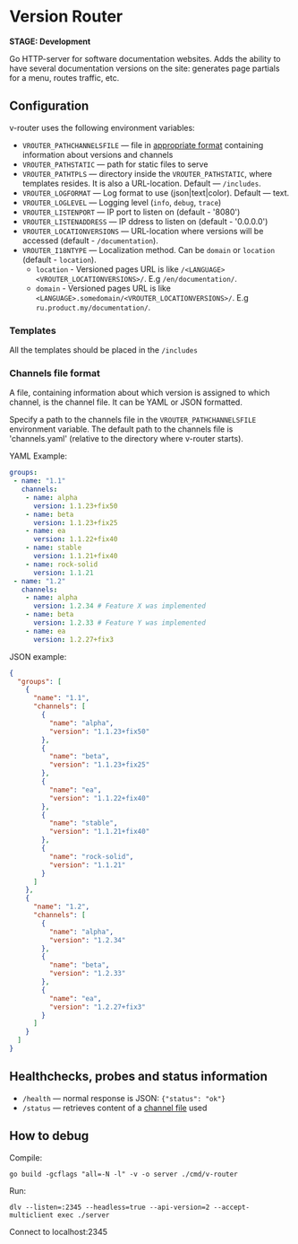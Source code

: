 # Version Router

**STAGE: Development**

Go HTTP-server for software documentation websites. Adds the ability to have several documentation versions on the site: generates page partials for a menu, routes traffic, etc.

## Configuration
v-router uses the following environment variables:
- `VROUTER_PATHCHANNELSFILE` — file in [appropriate format](#channels-file-format) containing information about versions and channels  
- `VROUTER_PATHSTATIC` — path for static files to serve
- `VROUTER_PATHTPLS` — directory inside the `VROUTER_PATHSTATIC`, where templates resides. It is also a URL-location. Default — `/includes`. 
- `VROUTER_LOGFORMAT` — Log format to use (json|text|color). Default — text.
- `VROUTER_LOGLEVEL` — Logging level (`info`, `debug`, `trace`)
- `VROUTER_LISTENPORT` —  IP port to listen on (default - '8080')
- `VROUTER_LISTENADDRESS` — IP ddress to listen on (default - '0.0.0.0')
- `VROUTER_LOCATIONVERSIONS` —  URL-location where versions will be accessed (default - `/documentation`).
- `VROUTER_I18NTYPE` — Localization method. Can be `domain` or `location` (default - `location`).
  - `location` - Versioned pages URL is like `/<LANGUAGE><VROUTER_LOCATIONVERSIONS>/`. E.g `/en/documentation/`.
  - `domain` - Versioned pages URL is like `<LANGUAGE>.somedomain/<VROUTER_LOCATIONVERSIONS>/`. E.g `ru.product.my/documentation/`.

### Templates

All the templates should be placed in the `/includes`

### Channels file format

A file, containing information about which version is assigned to which channel, is the channel file. It can be YAML or JSON formatted.

Specify a path to the channels file in the `VROUTER_PATHCHANNELSFILE` environment variable. The default path to the channels file is 'channels.yaml' (relative to the directory where v-router starts).

YAML Example:
```yaml 
groups:
 - name: "1.1"
   channels:
    - name: alpha
      version: 1.1.23+fix50
    - name: beta
      version: 1.1.23+fix25
    - name: ea
      version: 1.1.22+fix40
    - name: stable
      version: 1.1.21+fix40
    - name: rock-solid
      version: 1.1.21
 - name: "1.2"
   channels:
    - name: alpha
      version: 1.2.34 # Feature X was implemented
    - name: beta
      version: 1.2.33 # Feature Y was implemented
    - name: ea
      version: 1.2.27+fix3
```

JSON example:
```json
{
  "groups": [
    {
      "name": "1.1",
      "channels": [
        {
          "name": "alpha",
          "version": "1.1.23+fix50"
        },
        {
          "name": "beta",
          "version": "1.1.23+fix25"
        },
        {
          "name": "ea",
          "version": "1.1.22+fix40"
        },
        {
          "name": "stable",
          "version": "1.1.21+fix40"
        },
        {
          "name": "rock-solid",
          "version": "1.1.21"
        }
      ]
    },
    {
      "name": "1.2",
      "channels": [
        {
          "name": "alpha",
          "version": "1.2.34"
        },
        {
          "name": "beta",
          "version": "1.2.33"
        },
        {
          "name": "ea",
          "version": "1.2.27+fix3"
        }
      ]
    }
  ]
}
```

## Healthchecks, probes and status information

- `/health` — normal response is JSON: `{"status": "ok"}`
- `/status` — retrieves content of a [channel file](#channels-file-format) used

## How to debug

Compile:
```
go build -gcflags "all=-N -l" -v -o server ./cmd/v-router
```

Run:
```
dlv --listen=:2345 --headless=true --api-version=2 --accept-multiclient exec ./server
```

Connect to localhost:2345
